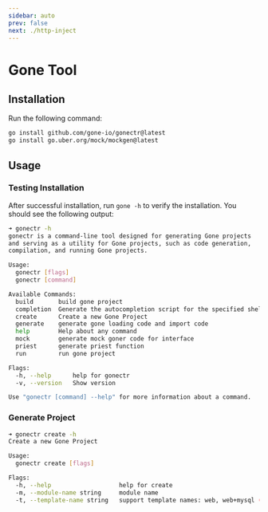 ```yaml
---
sidebar: auto
prev: false
next: ./http-inject
---
```


# Gone Tool

## Installation
Run the following command:
```bash
go install github.com/gone-io/gonectr@latest
go install go.uber.org/mock/mockgen@latest
```

## Usage

### Testing Installation
After successful installation, run `gone -h` to verify the installation. You should see the following output:
```bash
➜ gonectr -h
gonectr is a command-line tool designed for generating Gone projects
and serving as a utility for Gone projects, such as code generation,
compilation, and running Gone projects.

Usage:
  gonectr [flags]
  gonectr [command]

Available Commands:
  build       build gone project
  completion  Generate the autocompletion script for the specified shell
  create      Create a new Gone Project
  generate    generate gone loading code and import code
  help        Help about any command
  mock        generate mock goner code for interface
  priest      generate priest function
  run         run gone project

Flags:
  -h, --help      help for gonectr
  -v, --version   Show version

Use "gonectr [command] --help" for more information about a command.
```

### Generate Project
```bash
➜ gonectr create -h
Create a new Gone Project

Usage:
  gonectr create [flags]

Flags:
  -h, --help                   help for create
  -m, --module-name string     module name
  -t, --template-name string   support template names: web, web+mysql (default "web")
```
